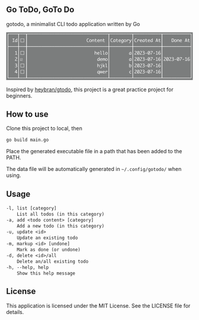## Go ToDo, GoTo Do

gotodo, a minimalist CLI todo application written by Go

![](image.png)


Inspired by [heybran/gtodo](https://github.com/heybran/gtodo), this project is a great practice project for beginners.

## How to use
Clone this project to local, then

```bash
go build main.go
```

Place the generated executable file in a path that has been added to the PATH.

The data file will be automatically generated in `~/.config/gotodo/` when using.

## Usage

    -l, list [category]
        List all todos (in this category)
    -a, add <todo content> [category]
        Add a new todo (in this category)
    -u, update <id>
        Update an existing todo
    -m, markup <id> [undone]
        Mark as done (or undone)
    -d, delete <id>/all
        Delete an/all existing todo
    -h, --help, help
        Show this help message

## License

This application is licensed under the MIT License. See the LICENSE file for details.